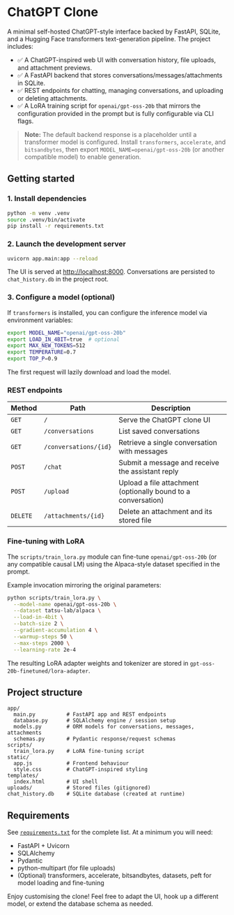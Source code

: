 # ChatGPT Clone

A minimal self-hosted ChatGPT-style interface backed by FastAPI, SQLite, and a Hugging Face
transformers text-generation pipeline. The project includes:

- ✅ A ChatGPT-inspired web UI with conversation history, file uploads, and attachment previews.
- ✅ A FastAPI backend that stores conversations/messages/attachments in SQLite.
- ✅ REST endpoints for chatting, managing conversations, and uploading or deleting attachments.
- ✅ A LoRA training script for `openai/gpt-oss-20b` that mirrors the configuration provided in the prompt but is fully configurable via CLI flags.

> **Note:** The default backend response is a placeholder until a transformer model is configured. Install `transformers`, `accelerate`, and `bitsandbytes`, then export `MODEL_NAME=openai/gpt-oss-20b` (or another compatible model) to enable generation.

## Getting started

### 1. Install dependencies

```bash
python -m venv .venv
source .venv/bin/activate
pip install -r requirements.txt
```

### 2. Launch the development server

```bash
uvicorn app.main:app --reload
```

The UI is served at [http://localhost:8000](http://localhost:8000). Conversations are persisted to `chat_history.db` in the project root.

### 3. Configure a model (optional)

If `transformers` is installed, you can configure the inference model via environment variables:

```bash
export MODEL_NAME="openai/gpt-oss-20b"
export LOAD_IN_4BIT=true  # optional
export MAX_NEW_TOKENS=512
export TEMPERATURE=0.7
export TOP_P=0.9
```

The first request will lazily download and load the model.

### REST endpoints

| Method | Path                       | Description |
| ------ | -------------------------- | ----------- |
| `GET`  | `/`                        | Serve the ChatGPT clone UI |
| `GET`  | `/conversations`           | List saved conversations |
| `GET`  | `/conversations/{id}`      | Retrieve a single conversation with messages |
| `POST` | `/chat`                    | Submit a message and receive the assistant reply |
| `POST` | `/upload`                  | Upload a file attachment (optionally bound to a conversation) |
| `DELETE` | `/attachments/{id}`      | Delete an attachment and its stored file |

### Fine-tuning with LoRA

The `scripts/train_lora.py` module can fine-tune `openai/gpt-oss-20b` (or any compatible causal LM) using the Alpaca-style dataset specified in the prompt.

Example invocation mirroring the original parameters:

```bash
python scripts/train_lora.py \
  --model-name openai/gpt-oss-20b \
  --dataset tatsu-lab/alpaca \
  --load-in-4bit \
  --batch-size 2 \
  --gradient-accumulation 4 \
  --warmup-steps 50 \
  --max-steps 2000 \
  --learning-rate 2e-4
```

The resulting LoRA adapter weights and tokenizer are stored in `gpt-oss-20b-finetuned/lora-adapter`.

## Project structure

```
app/
  main.py          # FastAPI app and REST endpoints
  database.py      # SQLAlchemy engine / session setup
  models.py        # ORM models for conversations, messages, attachments
  schemas.py       # Pydantic response/request schemas
scripts/
  train_lora.py    # LoRA fine-tuning script
static/
  app.js           # Frontend behaviour
  style.css        # ChatGPT-inspired styling
templates/
  index.html       # UI shell
uploads/           # Stored files (gitignored)
chat_history.db    # SQLite database (created at runtime)
```

## Requirements

See [`requirements.txt`](requirements.txt) for the complete list. At a minimum you will need:

- FastAPI + Uvicorn
- SQLAlchemy
- Pydantic
- python-multipart (for file uploads)
- (Optional) transformers, accelerate, bitsandbytes, datasets, peft for model loading and fine-tuning

Enjoy customising the clone! Feel free to adapt the UI, hook up a different model, or extend the database schema as needed.
